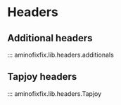 # Headers

## Additional headers

::: aminofixfix.lib.headers.additionals

## Tapjoy headers

::: aminofixfix.lib.headers.Tapjoy
